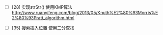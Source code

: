 - [ ] [28] 实现strStr() 使用KMP算法 http://www.ruanyifeng.com/blog/2013/05/Knuth%E2%80%93Morris%E2%80%93Pratt_algorithm.html
- [ ] [35] 搜索插入位置 使用二分查找

